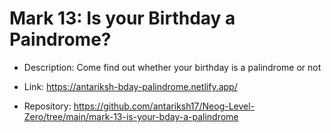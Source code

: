 # Mark 13: Is your Birthday a Paindrome?
  
  - Description: Come find out whether your birthday is a palindrome or not
 
  - Link: https://antariksh-bday-palindrome.netlify.app/  

 - Repository: https://github.com/antariksh17/Neog-Level-Zero/tree/main/mark-13-is-your-bday-a-palindrome
  
